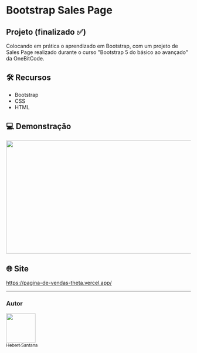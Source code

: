 # Bootstrap Sales Page
## Projeto (finalizado :white_check_mark:)

Colocando em prática o aprendizado em Bootstrap, com um projeto de Sales Page realizado durante o curso "Bootstrap 5 do básico ao avançado" da OneBitCode.

## 🛠️ Recursos

* Bootstrap 
* CSS
* HTML

## 💻 Demonstração
<p align="center">
  <img width="681" height="308" src="./assets/img/sales-page.gif">
</p>



## 🌐 Site

<https://pagina-de-vendas-theta.vercel.app/>


<hr>

### Autor
[<img src="https://avatars.githubusercontent.com/u/102166830?v=4" width=80><br><sub>Hebert Santana</sub>](https://github.com/hebert-santana)
